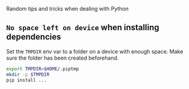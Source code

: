 Random tips and tricks when dealing with Python

## `No space left on device` when installing dependencies

Set the `TMPDIR` env var to a folder on a device with enough space.
Make sure the folder has been created beforehand.

```bash
export TMPDIR=$HOME/.piptmp
mkdir -p $TMPDIR
pip install ...
```
